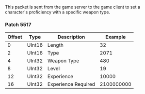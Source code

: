 This packet is sent from the game server to the game client to set a character's proficiency with a specific weapon type.

### Patch 5517

| Offset | Type | Description | Example |
| -------- | -------- | -------- | -------- |
| 0 | UInt16 | Length | 32 |
| 2 | UInt16 | Type | 2071 |
| 4 | UInt32 | Weapon Type | 480 |
| 8 | UInt32 | Level | 19 |
| 12 | UInt32 | Experience | 10000 |
| 16 | UInt32 | Experience Required | 2100000000 |
